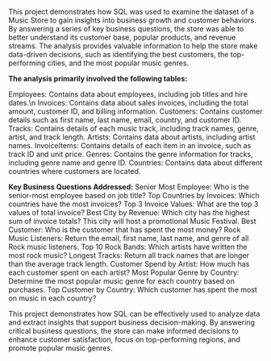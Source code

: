 This project demonstrates how SQL was used to examine the dataset of a Music Store to gain insights into business growth and customer behaviors. By answering a series of key business questions, the store was able to better understand its customer base, popular products, and revenue streams. The analysis provides valuable information to help the store make data-driven decisions, such as identifying the best customers, the top-performing cities, and the most popular music genres.

**The analysis primarily involved the following tables:**

Employees: Contains data about employees, including job titles and hire dates.\n
Invoices: Contains data about sales invoices, including the total amount, customer ID, and billing information.
Customers: Contains customer details such as first name, last name, email, country, and customer ID.
Tracks: Contains details of each music track, including track names, genre, artist, and track length.
Artists: Contains data about artists, including artist names.
InvoiceItems: Contains details of each item in an invoice, such as track ID and unit price.
Genres: Contains the genre information for tracks, including genre name and genre ID.
Countries: Contains data about different countries where customers are located.

**Key Business Questions Addressed:**
Senior Most Employee: Who is the senior-most employee based on job title?
Top Countries by Invoices: Which countries have the most invoices?
Top 3 Invoice Values: What are the top 3 values of total invoice?
Best City by Revenue: Which city has the highest sum of invoice totals? This city will host a promotional Music Festival.
Best Customer: Who is the customer that has spent the most money?
Rock Music Listeners: Return the email, first name, last name, and genre of all Rock music listeners.
Top 10 Rock Bands: Which artists have written the most rock music?
Longest Tracks: Return all track names that are longer than the average track length.
Customer Spend by Artist: How much has each customer spent on each artist?
Most Popular Genre by Country: Determine the most popular music genre for each country based on purchases.
Top Customer by Country: Which customer has spent the most on music in each country?

This project demonstrates how SQL can be effectively used to analyze data and extract insights that support business decision-making. By answering critical business questions, the store can make informed decisions to enhance customer satisfaction, focus on top-performing regions, and promote popular music genres.
